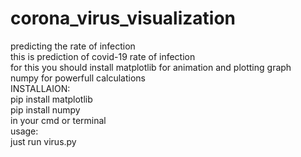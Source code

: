 # corona_virus_visualization<br />
predicting the rate of infection<br />
this is prediction of covid-19 rate of infection<br />
for this you should install matplotlib for animation and plotting graph<br />
numpy for powerfull calculations<br />
INSTALLAION:<br />
pip install matplotlib<br />
pip install numpy<br />
in your cmd or terminal<br />
usage:<br />
just run virus.py<br />
